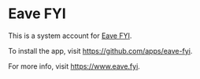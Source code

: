 # Eave FYI

This is a system account for [Eave FYI](https://github.com/eave-fyi).

To install the app, visit https://github.com/apps/eave-fyi.

For more info, visit https://www.eave.fyi.

